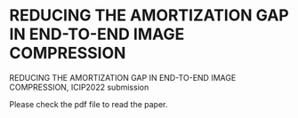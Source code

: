 # REDUCING THE AMORTIZATION GAP IN END-TO-END IMAGE COMPRESSION
REDUCING THE AMORTIZATION GAP IN END-TO-END IMAGE COMPRESSION, ICIP2022 submission

Please check the pdf file to read the paper.
